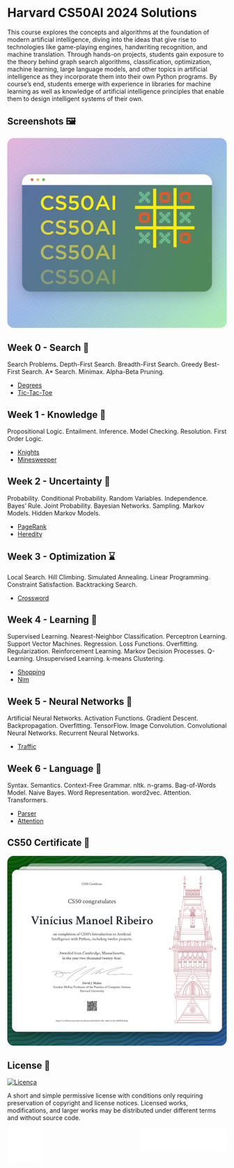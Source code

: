 # Harvard CS50AI 2024 Solutions 

This course explores the concepts and algorithms at the foundation of modern artificial intelligence, diving into the ideas that give rise to technologies like game-playing engines, handwriting recognition, and machine translation. Through hands-on projects, students gain exposure to the theory behind graph search algorithms, classification, optimization, machine learning, large language models, and other topics in artificial intelligence as they incorporate them into their own Python programs. By course’s end, students emerge with experience in libraries for machine learning as well as knowledge of artificial intelligence principles that enable them to design intelligent systems of their own.

## Screenshots 🖼️

![App Screenshot](./assets/1.png)

## Week 0 - Search 🔎

Search Problems. Depth-First Search. Breadth-First Search. Greedy Best-First Search. A* Search. Minimax. Alpha-Beta Pruning.

- [Degrees](./week_0/degrees/degrees.py)
- [Tic-Tac-Toe](./week_0/tictactoe/tictactoe.py)

## Week 1 - Knowledge 💭

Propositional Logic. Entailment. Inference. Model Checking. Resolution. First Order Logic.

- [Knights](./week_1/knights/puzzle.py)
- [Minesweeper](./week_1/minesweeper/minesweeper.py)

## Week 2 - Uncertainty 🧠

Probability. Conditional Probability. Random Variables. Independence. Bayes’ Rule. Joint Probability. Bayesian Networks. Sampling. Markov Models. Hidden Markov Models.

- [PageRank](./week_2/pagerank/pagerank.py)
- [Heredity](./week_2/heredity/heredity.py)

## Week 3 - Optimization ⌛

Local Search. Hill Climbing. Simulated Annealing. Linear Programming. Constraint Satisfaction. Backtracking Search.

- [Crossword](./week_3/crossword/crossword.py)

## Week 4 - Learning 📘

Supervised Learning. Nearest-Neighbor Classification. Perceptron Learning. Support Vector Machines. Regression. Loss Functions. Overfitting. Regularization. Reinforcement Learning. Markov Decision Processes. Q-Learning. Unsupervised Learning. k-means Clustering.

- [Shopping](./week_4/shopping/shopping.py)
- [Nim](./week_4/nim/nim.py)

## Week 5 - Neural Networks 🛜

Artificial Neural Networks. Activation Functions. Gradient Descent. Backpropagation. Overfitting. TensorFlow. Image Convolution. Convolutional Neural Networks. Recurrent Neural Networks.

- [Traffic](./week_5/traffic/traffic.py)

## Week 6 - Language 👅

Syntax. Semantics. Context-Free Grammar. nltk. n-grams. Bag-of-Words Model. Naive Bayes. Word Representation. word2vec. Attention. Transformers.

- [Parser](./week_6/parser/parser.py)
- [Attention](./week_6/attention/mask.py)

## CS50 Certificate 📑

![Certificate](./assets//CS50.png)

## License 📝

[![Licença](https://img.shields.io/github/license/mashape/apistatus?branch=master&label=License&logo=GitHub&logoColor=ffffff&labelColor=282828&color=informational&style=flat)](./LICENSE)

A short and simple permissive license with conditions only requiring preservation of copyright and license notices. Licensed works, modifications, and larger works may be distributed under different terms and without source code.

<div><img align="right" src="./assets/footer.gif" alt="signature" width="200"></div>
<div><img align="left" src="./assets/rate1_w.png" alt="like" width="80"></div>